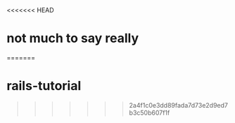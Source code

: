 <<<<<<< HEAD
# not much to say really
=======
# rails-tutorial
>>>>>>> 2a4f1c0e3dd89fada7d73e2d9ed7b3c50b607f1f
